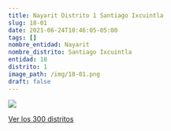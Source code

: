 ```yaml
---
title: Nayarit Distrito 1 Santiago Ixcuintla
slug: 18-01
date: 2021-06-24T10:46:05-05:00
tags: []
nombre_entidad: Nayarit
nombre_distrito: Santiago Ixcuintla
entidad: 18
distrito: 1
image_path: /img/18-01.png
draft: false
---
```


![](/img/18-01.png)

[Ver los 300 distritos](/docs/elecciones-2021)
